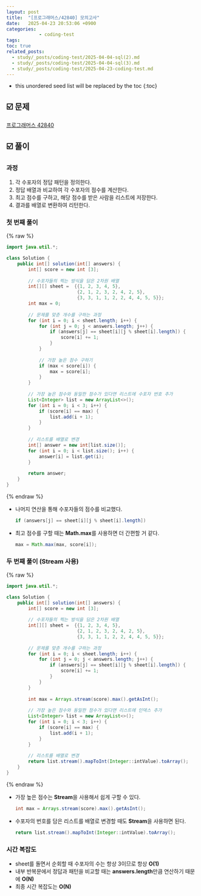 ```yaml
---
layout: post
title:  "[프로그래머스/42840] 모의고사"
date:   2025-04-23 20:53:06 +0900
categories: 
            - coding-test
tags:        
toc: true
related_posts:
  - study/_posts/coding-test/2025-04-04-sql(2).md
  - study/_posts/coding-test/2025-04-04-sql(3).md
  - study/_posts/coding-test/2025-04-23-coding-test.md
---
```

* this unordered seed list will be replaced by the toc
{:toc}

## ☑️ 문제

[프로그래머스 42840](https://school.programmers.co.kr/learn/courses/30/lessons/42840)

## ☑️ 풀이

### 과정

1. 각 수포자의 정답 패턴을 정의한다.
2. 정답 배열과 비교하여 각 수포자의 점수를 계산한다.
3. 최고 점수를 구하고, 해당 점수를 받은 사람을 리스트에 저장한다.
4. 결과를 배열로 변환하여 리턴한다.

### 첫 번째 풀이

{% raw %}
```java
import java.util.*;

class Solution {
    public int[] solution(int[] answers) {
        int[] score = new int [3];
        
        // 수포자들의 찍는 방식을 담은 2차원 배열
        int[][] sheet =  {{1, 2, 3, 4, 5}, 
                          {2, 1, 2, 3, 2, 4, 2, 5}, 
                          {3, 3, 1, 1, 2, 2, 4, 4, 5, 5}};
        int max = 0; 
        
        // 문제를 맞춘 개수를 구하는 과정
        for (int i = 0; i < sheet.length; i++) {
            for (int j = 0; j < answers.length; j++) {
                if (answers[j] == sheet[i][j % sheet[i].length]) {
                    score[i] += 1; 
                }
            }
            
            // 가장 높은 점수 구하기
            if (max < score[i]) {
                max = score[i];
            }
        }
        
        // 가장 높은 점수와 동일한 점수가 있다면 리스트에 수포자 번호 추가
        List<Integer> list = new ArrayList<>();
        for (int i = 0; i < 3; i++) {
            if (score[i] == max) {
                list.add(i + 1);
            }
        }
        
        // 리스트를 배열로 변경
        int[] answer = new int[list.size()];
        for (int i = 0; i < list.size(); i++) {
            answer[i] = list.get(i);
        }
        
        return answer;
    }
}
```
{% endraw %}

- 나머지 연산을 통해 수포자들의 점수를 비교했다.
    
    ```java
    if (answers[j] == sheet[i][j % sheet[i].length])
    ```
    
- 최고 점수를 구할 때는 **Math.max**를 사용하면 더 간편할 거 같다.
    
    ```java
    max = Math.max(max, score[i]);
    ```
    

### 두 번째 풀이 (Stream 사용)

{% raw %}
```java
import java.util.*;

class Solution {
    public int[] solution(int[] answers) {
        int[] score = new int [3];
        
        // 수포자들의 찍는 방식을 담은 2차원 배열
        int[][] sheet =  {{1, 2, 3, 4, 5}, 
                          {2, 1, 2, 3, 2, 4, 2, 5}, 
                          {3, 3, 1, 1, 2, 2, 4, 4, 5, 5}};
        
        // 문제를 맞춘 개수를 구하는 과정
        for (int i = 0; i < sheet.length; i++) {
            for (int j = 0; j < answers.length; j++) {
                if (answers[j] == sheet[i][j % sheet[i].length]) {
                    score[i] += 1; 
                }
            }
        }
        
        int max = Arrays.stream(score).max().getAsInt();
        
        // 가장 높은 점수와 동일한 점수가 있다면 리스트에 인덱스 추가
        List<Integer> list = new ArrayList<>();
        for (int i = 0; i < 3; i++) {
            if (score[i] == max) {
                list.add(i + 1);
            }
        }
        
        // 리스트를 배열로 변경
        return list.stream().mapToInt(Integer::intValue).toArray();
    }
}
```
{% endraw %}

- 가장 높은 점수는 **Stream**을 사용해서 쉽게 구할 수 있다.
    
    ```java
    int max = Arrays.stream(score).max().getAsInt();
    ```
    
- 수포자의 번호를 담은 리스트를 배열로 변경할 때도 **Stream**을 사용하면 된다.
    
    ```java
    return list.stream().mapToInt(Integer::intValue).toArray();
    ```
    

### 시간 복잡도

- sheet를 돌면서 순회할 때 수포자의 수는 항상 3이므로 항상 **O(1)**
- 내부 반복문에서 정답과 패턴을 비교할 때는 **answers.length**만큼 연산하기 때문에 **O(N)**
- 최종 시간 복잡도는 **O(N)**